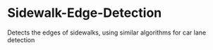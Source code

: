# Sidewalk-Edge-Detection
Detects the edges of sidewalks, using similar algorithms for car lane detection
